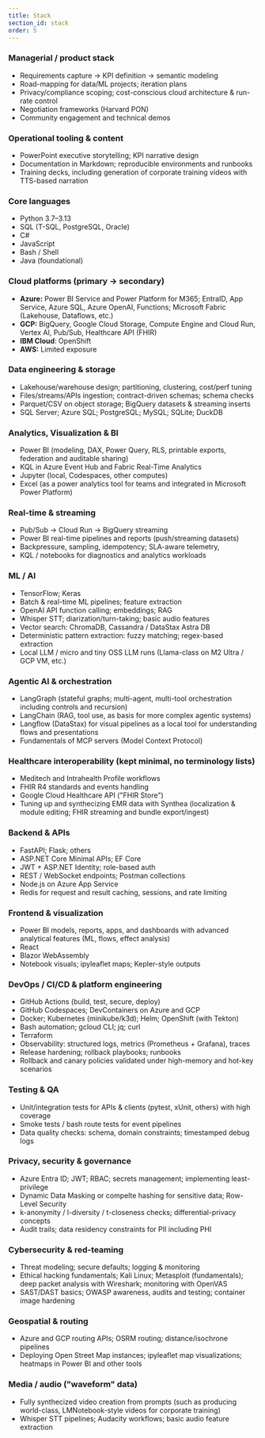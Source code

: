 ```yaml
---
title: Stack
section_id: stack
order: 5
---
```


### Managerial / product stack
* Requirements capture → KPI definition → semantic modeling
* Road-mapping for data/ML projects; iteration plans
* Privacy/compliance scoping; cost-conscious cloud architecture & run-rate control
* Negotiation frameworks (Harvard PON)
* Community engagement and technical demos

### Operational tooling & content
* PowerPoint executive storytelling; KPI narrative design
* Documentation in Markdown; reproducible environments and runbooks
* Training decks, including generation of corporate training videos with TTS-based narration

### Core languages
* Python 3.7–3.13
* SQL (T-SQL, PostgreSQL, Oracle)
* C#
* JavaScript
* Bash / Shell
* Java (foundational)

### Cloud platforms (primary → secondary)
* **Azure:** Power BI Service and Power Platform for M365; EntraID, App Service, Azure SQL, Azure OpenAI, Functions; Microsoft Fabric (Lakehouse, Dataflows, etc.)
* **GCP:** BigQuery, Google Cloud Storage, Compute Engine and Cloud Run, Vertex AI, Pub/Sub, Healthcare API (FHIR)
* **IBM Cloud**: OpenShift
* **AWS:** Limited exposure

### Data engineering & storage
* Lakehouse/warehouse design; partitioning, clustering, cost/perf tuning
* Files/streams/APIs ingestion; contract-driven schemas; schema checks
* Parquet/CSV on object storage; BigQuery datasets & streaming inserts
* SQL Server; Azure SQL; PostgreSQL; MySQL; SQLite; DuckDB

### Analytics, Visualization & BI
* Power BI (modeling, DAX, Power Query, RLS, printable exports, federation and auditable sharing)
* KQL in Azure Event Hub and Fabric Real-Time Analytics
* Jupyter (local, Codespaces, other computes)
* Excel (as a power analytics tool for teams and integrated in Microsoft Power Platform)

### Real-time & streaming
* Pub/Sub → Cloud Run → BigQuery streaming
* Power BI real-time pipelines and reports (push/streaming datasets)
* Backpressure, sampling, idempotency; SLA-aware telemetry,
* KQL / notebooks for diagnostics and analytics workloads

### ML / AI
* TensorFlow; Keras
* Batch & real-time ML pipelines; feature extraction
* OpenAI API function calling; embeddings; RAG
* Whisper STT; diarization/turn-taking; basic audio features
* Vector search: ChromaDB, Cassandra / DataStax Astra DB
* Deterministic pattern extraction: fuzzy matching; regex-based extraction
* Local LLM / micro and tiny OSS LLM runs (Llama-class on M2 Ultra / GCP VM, etc.)

### Agentic AI & orchestration
* LangGraph (stateful graphs; multi-agent, multi-tool orchestration including controls and recursion)
* LangChain (RAG, tool use, as basis for more complex agentic systems)
* Langflow (DataStax) for visual pipelines as a local tool for understanding flows and presentations
* Fundamentals of MCP servers (Model Context Protocol)

### Healthcare interoperability (kept minimal, no terminology lists)
* Meditech and Intrahealth Profile workflows
* FHIR R4 standards and events handling
* Google Cloud Healthcare API ("FHIR Store")
* Tuning up and synthecizing EMR data with Synthea (localization & module editing; FHIR streaming and bundle export/ingest)

### Backend & APIs
* FastAPI; Flask; others
* ASP.NET Core Minimal APIs; EF Core
* JWT + ASP.NET Identity; role-based auth
* REST / WebSocket endpoints; Postman collections
* Node.js on Azure App Service
* Redis for request and result caching, sessions, and rate limiting

### Frontend & visualization
* Power BI models, reports, apps, and dashboards with advanced analytical features (ML, flows, effect analysis)
* React 
* Blazor WebAssembly 
* Notebook visuals; ipyleaflet maps; Kepler-style outputs 

### DevOps / CI/CD & platform engineering
* GitHub Actions (build, test, secure, deploy)
* GitHub Codespaces; DevContainers on Azure and GCP
* Docker; Kubernetes (minikube/k3d); Helm; OpenShift (with Tekton)
* Bash automation; gcloud CLI; jq; curl
* Terraform
* Observability: structured logs, metrics (Prometheus + Grafana), traces
* Release hardening; rollback playbooks; runbooks
* Rollback and canary policies validated under high-memory and hot-key scenarios

### Testing & QA
* Unit/integration tests for APIs & clients (pytest, xUnit, others) with high coverage
* Smoke tests / bash route tests for event pipelines
* Data quality checks: schema, domain constraints; timestamped debug logs

### Privacy, security & governance
* Azure Entra ID; JWT; RBAC; secrets management; implementing least-privilege
* Dynamic Data Masking or compelte hashing for sensitive data; Row-Level Security
* k-anonymity / l-diversity / t-closeness checks; differential-privacy concepts
* Audit trails; data residency constraints for PII including PHI

### Cybersecurity & red-teaming
* Threat modeling; secure defaults; logging & monitoring
* Ethical hacking fundamentals; Kali Linux; Metasploit (fundamentals); deep packet analysis with Wireshark; monitoring with OpenVAS
* SAST/DAST basics; OWASP awareness, audits and testing; container image hardening

### Geospatial & routing
* Azure and GCP routing APIs; OSRM routing; distance/isochrone pipelines
* Deploying Open Street Map instances; ipyleaflet map visualizations; heatmaps in Power BI and other tools

### Media / audio ("waveform" data)
* Fully synthecized video creation from prompts (such as producing world-class, LMNotebook-style videos for corporate training)
* Whisper STT pipelines; Audacity workflows; basic audio feature extraction

